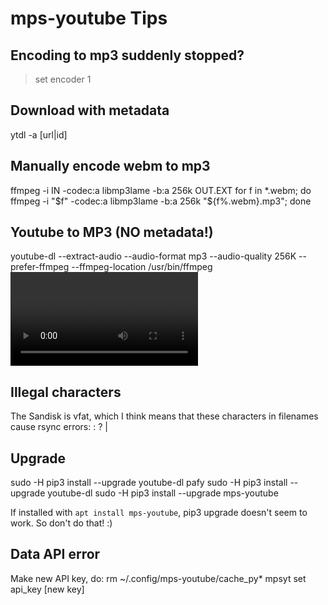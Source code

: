 # mps-youtube Tips

## Encoding to mp3 suddenly stopped?
> set encoder 1

## Download with metadata
ytdl -a [url|id]

## Manually encode webm to mp3
ffmpeg -i IN -codec:a libmp3lame -b:a 256k OUT.EXT
for f in *.webm; do ffmpeg -i "$f" -codec:a libmp3lame -b:a 256k "${f%.webm}.mp3"; done

## Youtube to MP3 (NO metadata!)
youtube-dl --extract-audio --audio-format mp3 --audio-quality 256K --prefer-ffmpeg --ffmpeg-location /usr/bin/ffmpeg <video URL>

## Illegal characters
The Sandisk is vfat, which I think means that these characters in filenames cause rsync errors:
: ? |

## Upgrade
sudo -H pip3 install --upgrade youtube-dl pafy
sudo -H pip3 install --upgrade youtube-dl
sudo -H pip3 install --upgrade mps-youtube

If installed with `apt install mps-youtube`, pip3 upgrade doesn't seem to work. So don't do that! :)

## Data API error
Make new API key, do:
rm ~/.config/mps-youtube/cache_py*
mpsyt set api_key [new key]
